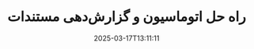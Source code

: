 ---
############################# Static ############################
layout: "family"
date:  2025-03-17T13:11:11
draft: false

product: "Assembly"
product_tag: "assembly"

lang: fa

############################# Head ############################
head_title: "API ها و برنامه های آنلاین ساخت و اتوماسیون اسناد GroupDocs برای .NET، جاوا و Node.js"
head_description: "راه‌حل اتوماسیون و گزارش‌گیری جامع برای برنامه‌های .NET، جاوا و Node.js. ایجاد تمامی اسناد رایج از قالب‌ها و داده‌های سفارشی."

############################# Header ############################
title: "راه حل اتوماسیون و گزارش‌دهی مستندات"
description:  |
  گزارش‌های دقیق را با استفاده از الگوها و منابع داده با برنامه‌ها و APIهای چندسکویی ما ایجاد کنید.

  گزارش‌هایی با فرمت‌هایی مانند Word، Excel، ارائه، و بسیاری دیگر تولید کنید که با استفاده از الگوهای با نشانه‌گذاری انعطاف‌پذیر ایجاد شوند.

  نمودارها، بارکدها، جداول و عناصر دیگر را با داده‌هایی از منابعی مانند JSON، XML، CSV و غیره پر کنید.

############################# Supported Platforms ###############################
supported_platforms:
  enable: true
  head_title: "پلتفرم خود را انتخاب کنید"
  title: "عدم وابستگی به پلتفرم"
  description: "GroupDocs.Assembly با سیستم‌عامل‌ها و فریم‌ورک‌های زیر سازگار است:"
  details_link_title: "بیشتر بدانید"

  items:
    # items loop
    - title: ".NET"
      description: GroupDocs.Assembly .NET 
      color: "blue"
      tag: "net"
      link: "/assembly/net/"
      features_link: "https://docs.groupdocs.com/assembly/net/system-requirements/"
      features:
          # features loop
          - rows: "3"
            content: |
                    .NET Framework 2.0 or higher <br> Mono Framework 1.2 or higher
      
          # features loop
          - rows: "4"
            content: |
                    Windows Desktop <br> Windows Server <br> Microsoft Azure <br> Linux
      
          # features loop
          - rows: "3"
            content: |
                    Microsoft Visual Studio <br> Xamarin.Android <br> MonoDevelop
      
          # features loop
          - rows: "1"
            content: |
                    50+ file formats
      

    # items loop
    - title: "Java"
      description: GroupDocs.Assembly Java
      color: "red"
      tag: "java"
      link: "/assembly/java/"
      features_link: "https://docs.groupdocs.com/assembly/java/system-requirements/"
      features:
          # features loop
          - rows: "3"
            content: |
                    Java 7 (1.7) or higher
      
          # features loop
          - rows: "4"
            content: |
                    Windows Desktop <br> Windows Server <br> Linux <br> Mac OS
      
          # features loop
          - rows: "3"
            content: |
                   NetBeans <br> IntelliJ IDEA <br> Eclipse 
      
          # features loop
          - rows: "1"
            content: |
                    50+ file formats

############################# Features ###############################
features:
  enable: true
  title: "ویژگی‌های کلیدی GroupDocs.Assembly"
  description: "این راه حل به شما کمک می‌کند تا گزارش‌هایی در فرمت‌های مستندات محبوب ایجاد کنید که به‌طور خودکار با داده‌های تجاری شما پر شوند. کارهای تولید مستندات خود را به‌طور خودکار کنید."

  items:
    # items loop
    - icon: "additional"
      title: "پر کردن الگوها با داده‌ها"
      content: "گزارش‌ها را با استفاده از داده‌های منابع پشتیبانی شده پر کنید."

    # items loop
    - icon: "manipulate"
      title: "نشانه گذاری انعطاف‌پذیر"
      content: "داده‌ها را در مستندات به طریقی سفارشی اضافه کنید."

    # items loop
    - icon: "structure"
      title: "ویژگی‌های مستندات بومی"
      content: "داده‌ها را با استفاده از جداول، نمودارها و بارکدها نمایش دهید."

    # items loop
    - icon: "merge"
      title: "همه فرمت‌های محبوب"
      content: "از همه فرمت‌های معمول مستندات پشتیبانی می‌کند."

############################# Code samples ############################
code_samples:
  enable: true
  title: "تولید گزارش‌های سفارشی‌شده به‌خوبی"
  description: "GroupDocs.Assembly نمونه‌های کد"
  items:
    # code sample loop
    - title: "استفاده از بارکدهای تولیدشده"
      content: |
       GroupDocs.Assembly نشانه‌گذاری بارکد را در الگوهای گزارش امکان‌پذیر می‌کند. هنگام ایجاد یک گزارش، بارکدی بر اساس نشانه‌گذاری و داده‌های ارائه‌شده تولید می‌شود. مسیر الگو را که شامل متن، اشیاء داده و نشانه‌گذاری است، مشخص کنید. همچنین، منبع داده‌ای که بارکد را با محتوا پر کند، مشخص کنید.
      samples:
        - language: "C#"
          color: "blue"
          content: |
            ```csharp {style=abap}   
            // یک نمونه از کلاس DocumentAssembler ایجاد کنید
            DocumentAssembler assembler = new DocumentAssembler();

            //مسیر الگو را مشخص کنید
            var tmp_path = "barcode_template.docx";

            //مسیر مستند خروجی را مشخص کنید
            var res_path = "result.docx";

            //یک نمونه از منبع داده ایجاد کنید
            var data = new DataSourceInfo(DataLayer.GetCustomerData(), "customer");

            //برای تولید گزارش AssembleDocument را فراخوانی کنید
            assembler.AssembleDocument(tmp_path, res_path, data);

            ```
        - language: "Java"
          color: "red"
          content: |
            ```java {style=abap}   
            // یک نمونه از کلاس DocumentAssembler ایجاد کنید
            DocumentAssembler assembler = new DocumentAssembler();
            
            //مسیر الگو را مشخص کنید
            String tmp_path = "barcode_template.docx";

            //مسیر مستند خروجی را مشخص کنید
            String res_path = "result.docx";

            //یک نمونه از منبع داده ایجاد کنید
            DataSourceInfo data = new DataSourceInfo(new DataStorage(), null);

            // برای تولید گزارش AssembleDocument را فراخوانی کنید
            assembler.assembleDocument(tmp_path, res_path, data);

            ```

############################# Supported Formats ###############################
formats:
  enable: true
  title: "پشتیبانی از 50+ فرمت فایل"
  description: "GroupDocs.Assembly با تقریباً تمامی فرمت‌های محبوب فایل کار می‌کند"

############################# Metrics ###############################
metrics:
  enable: true
  title: "آمار محصول ما"
  description: "آمار محصول را بررسی کنید تا از پیشرفت، تأثیر و رشد ما مطلع شوید."

  items:
    # items loop
    - number: "50+"
      title: "فرمت‌های پشتیبانی شده"
      content: "ما از بیش از 50 فرمت مستندات به‌طور گسترده استفاده می‌کنیم."

    # items loop
    - number: "650k"
      title: "دانلودهای NuGet"
      content: "GroupDocs.Assembly برای .NET یک کتابخانه محبوب با بیش از 650000 دانلود در NuGet است."

    # items loop
    - number: "18k"
      title: "دانلودهای Maven"
      content: "توسعه‌دهندگان Java بیش از 18000 بار GroupDocs.Assembly را در Maven دانلود کرده‌اند."

    # items loop
    - number: "150+"
      title: "مشتریان راضی"
      content: "محصولات ما به‌عنوان راه‌حل‌های نوآورانه توسط توسعه‌دهندگان مستقل و شرکت‌های پیشرو در سراسر جهان اعتماد شده‌اند."


############################# Customers ###############################
customers:
  enable: true
  title: "مشتریان راضی ما"
  description: "کتابخانه‌های GroupDocs توسط برخی از معروف‌ترین و معتبرترین برندهای جهان استفاده می‌شوند."

  items:
    # items loop
    - title: "BenQ Corporation"
      logo: "benq"
      
    # items loop
    - title: "Nasdaq Stock Market"
      logo: "nasdaq"
      
    # items loop
    - title: "AT&T Inc."
      logo: "att"
      
    # items loop
    - title: "Customer logo AstraZeneca"
      logo: "astrazeneca"
      
    # items loop
    - title: "Central Bank of Argentina"
      logo: "argentinacentralbank"
      
    # items loop
    - title: "Roche Holding AG"
      logo: "roche"
      
    # items loop
    - title: "Capita"
      logo: "capita"
      
    # items loop
    - title: "Axa S.A."
      logo: "axa"
      
    # items loop
    - title: "Instructure Inc."
      logo: "instructure"
      
    # items loop
    - title: "Wipro"
      logo: "wipro"


############################# Actions ###############################
actions:
  enable: true
  title: "آماده شروع هستید؟"
  description: "امکانات GroupDocs.Assembly را به‌صورت رایگان در پلتفرم خود آزمایش کنید."

  items:
    # items loop
    - title: ".NET"
      color: "blue"
      link: "/assembly/net/"

    # items loop
    - title: "Java"
      color: "red"
      link: "/assembly/java/"

############################# FAQ ###############################
faq:
  enable: true
  title: "سوالات متداول"
  description: "سوالات متداول ما را مرور کنید."

  items:
    # items loop
    - question: "آیا GroupDocs.Assembly به هیچ کتابخانه خارجی برای ترکیب مستندات نیاز دارد؟"
      answer: "خیر، GroupDocs.Assembly به‌صورت مستقل کار می‌کند و نیازی به کتابخانه‌های شخص ثالث مانند Adobe Acrobat یا Microsoft Office ندارد."

    # items loop
    - question: "آیا می‌توانم قبل از خرید امکانات GroupDocs.Assembly را آزمایش کنم؟"
      answer: "بله، می‌توانید! GroupDocs.Assembly یک دوره آزمایشی رایگان ارائه می‌دهد. آن را نصب کرده و امکانات آن را بررسی کنید. نسخه آزمایشی 'برچسب‌های آزمایشی' را به مستندات شما اضافه می‌کند و تنها صفحات اول را پردازش می‌کند. برای تجربه کامل، یک مجوز موقت 30 روزه رایگان را دریافت کنید تا به همه امکانات دسترسی پیدا کنید. جزئیات بیشتر در [مجوز موقت](https://purchase.groupdocs.com/temporary-license/) در دسترس است."

    # items loop
    - question: "چه نوع مجوزهایی موجود است؟"
      answer: "آیا به دنبال مجوز GroupDocs.Assembly هستید؟ ما گزینه‌های متنوعی را بسته به نیازهای شما ارائه می‌دهیم. بر اساس اندازه تیم، محل استقرار (یک دفتر یا دورکار) و اینکه آیا به‌دنبال اشتراک SDK/API با مشتریان برای توزیع هستید، انتخاب کنید. همچنین می‌توانید مجوز استفاده ماهانه با برنامه‌های مبتنی بر اندازه را انتخاب کنید—فقط برای آنچه که استفاده می‌کنید، هزینه پرداخت کنید. بهترین گزینه را در [قیمت‌گذاری](https://purchase.groupdocs.com/pricing/assembly/net/) پیدا کنید."

############################# Cloud Links ###############################
cloud_links:
  enable: true
  title: "APIهای کم‌کد GroupDocs.Assembly"
  description: "با استفاده از API REST مبتنی بر ابر ما، مستندات را از طریق برنامه خود تولید کنید."
  
  items:
    # items loop
    - title: "GroupDocs.Assembly Cloud for cURL"
      content: "از API RESTful cURL برای افزودن داده به Word، Excel، PowerPoint و بسیاری از الگوها استفاده کنید."
      icon: "groupdocs_assembly-for-curl"
      link: "https://products.groupdocs.cloud/assembly/curl"

    # items loop
    - title: "GroupDocs.Assembly Cloud for .NET"
      content: "برنامه‌های .NET خود را با تولید گزارش از طریق SDK ابری بهبود دهید. داده‌های تجاری را در فرمت سفارشی خود نمایش دهید."
      icon: "groupdocs_assembly-for-net"
      link: "https://products.groupdocs.cloud/assembly/net"

    # items loop
    - title: "GroupDocs.Assembly Cloud for Java"
      content: "GroupDocs.Assembly SDK گزینه‌های مختلفی را برای برنامه‌های Java برای تولید انواع مختلف مستندات ارائه می‌دهد."
      icon: "groupdocs_assembly-for-java"
      link: "https://products.groupdocs.cloud/assembly/java"

############################# App links ###############################
app_links:
  enable: true
  title: "برنامه‌های وب GroupDocs.Assembly"
  description: "GroupDocs.Assembly یک برنامه وب رایگان برای تولید مستندات ارائه می‌دهد. می‌توانید بیش از 50 فرمت فایل محبوب را به‌طور مستقیم در مرورگر خود پردازش کنید، به‌صورت رایگان."

  items:
    # items loop
    - title: "GroupDocs.Assembly Total"
      content: "گزارش‌ها را در Excel، Word، PowerPoint و بسیاری دیگر از نوع فایل‌ها به‌طور مستقیم از مرورگر وب خود تولید کنید."
      icon: "groupdocs_watermark-app"
      link: "https://products.groupdocs.app/assembly/total"

    # items loop
    - title: "GroupDocs.Assembly Word"
      content: "مستندات Microsoft Word را از الگوها و منابع داده ایجاد کنید."
      icon: "groupdocs_words-app"
      link: "https://products.groupdocs.app/assembly/docx"

    # items loop
    - title: "GroupDocs.Assembly Excel"
      content: "یک الگو و یک منبع داده را بارگذاری کنید تا به‌صورت رایگان گزارش‌های Excel تولید کنید."
      icon: "groupdocs_pdf-app"
      link: "https://products.groupdocs.app/assembly/xlsx"


      


---